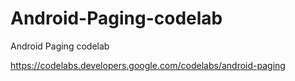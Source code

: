 # Android-Paging-codelab
Android Paging codelab

https://codelabs.developers.google.com/codelabs/android-paging

